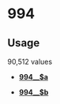 # 994

## Usage

90,512 values

-   **[994\_\_$a](../../tags/994/994__a-1.md)**  

-   **[994\_\_$b](../../tags/994/994__b-2.md)**  


